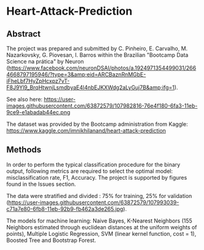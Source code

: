 # Heart-Attack-Prediction

## Abstract
The project was prepared and submitted by C. Pinheiro, E. Carvalho, M. Nazarkovsky, G. Piovesan, I. Barros within the Brazilian "Bootcamp Data Science na prática" by Neuron (https://www.facebook.com/neuronDSAI/photos/a.1924971354499031/2664668797195946/?type=3&amp;eid=ARCBaznRnMGbE-iFheLbf7HyZpHcxpz7vT-F8J9Yl9_BrqHtwnjLsmdbyaE4l4nbEJKXWdg2aLyGuj7B&amp;ifg=1).

See also here: https://user-images.githubusercontent.com/63872579/107982816-76e4f180-6fa3-11eb-9ce9-e1abadab44ec.png

The dataset was provided by the Bootcamp administration from Kaggle: https://www.kaggle.com/imnikhilanand/heart-attack-prediction

## Methods

In order to perform the typical classification procedure for the binary output, following metrics are required to select the optimal model: misclassification rate, F1, Accuracy. The project is supported by figures found in the Issues section. 

The data were stratified and divided : 75% for training, 25% for validation (https://user-images.githubusercontent.com/63872579/107993039-c71a7e80-6fb8-11eb-92b9-fb462a3de265.jpg).

The models for machine learning: Naive Bayes, K-Nearest Neighbors (155 Neighbors estimated through euclidean distances at the uniform weights of points), Multiple Logistic Regression, SVM (linear kernel function, cost = 1), Boosted Tree and Bootstrap Forest.
